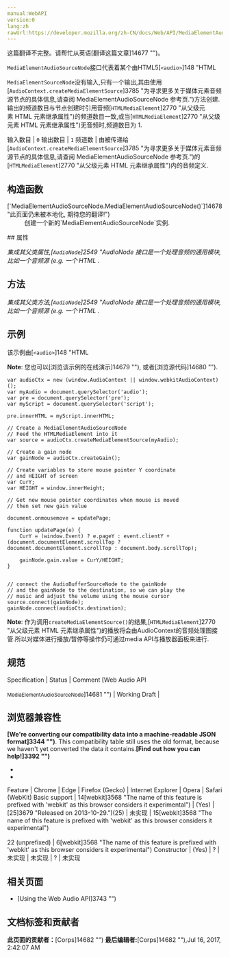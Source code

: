 ```yaml
---
manual:WebAPI
version:0
lang:zh
rawUrl:https://developer.mozilla.org/zh-CN/docs/Web/API/MediaElementAudioSourceNode
---
```




这篇翻译不完整。请帮忙从英语[翻译这篇文章]14677 "")。






`MediaElementAudioSourceNode`接口代表着某个由HTML5[`<audio>`]148 "HTML <audio> 元素用于在文档中表示音频内容。 <audio> 元素可以包含多个音频资源， 这些音频资源可以使用 src 属性或者<source> 元素来进行描述； 浏览器将会选择最合适的一个来使用。对于不支持<audio>元素的浏览器，<audio>元素也可以作为浏览器不识别的内容加入到文档中。")或[`<video>`]30 "HTML <video> 元素 用于在HTML或者XHTML文档中嵌入视频内容。")元素所组成的音频源.该接口作为扮演音源的[`AudioNode`]2549 "AudioNode 接口是一个处理音频的通用模块, 比如一个音频源 (e.g. 一个 HTML <audio> or <video> 元素), 一个音频地址或者一个中间处理模块 (e.g. 一个过滤器如 BiquadFilterNode, 或一个音量控制器如 GainNode).")节点.




`MediaElementSourceNode`没有输入,只有一个输出,其由使用[`AudioContext.createMediaElementSource`]3785 "为寻求更多关于媒体元素音频源节点的具体信息,请查阅 MediaElementAudioSourceNode 参考页.")方法创建.输出的频道数目与节点创建时引用音频[`HTMLMediaElement`]2770 "从父级元素 HTML 元素继承属性")的频道数目一致,或当[`HTMLMediaElement`]2770 "从父级元素 HTML 元素继承属性")无音频时,频道数目为 1.

输入数目 | `0` 
输出数目 | `1` 
频道数 | 由被传递给[`AudioContext.createMediaElementSource`]3785 "为寻求更多关于媒体元素音频源节点的具体信息,请查阅 MediaElementAudioSourceNode 参考页.")的[`HTMLMediaElement`]2770 "从父级元素 HTML 元素继承属性")内的音频定义. 


## 构造函数<a name="构造函数"></a>
<dl><dt>[`MediaElementAudioSourceNode.MediaElementAudioSourceNode()`]14678 "此页面仍未被本地化, 期待您的翻译!")</dt><dd>创建一个新的`MediaElementAudioSourceNode`实例.</dd></dl>
## 属性<a name="属性"></a>


<em>集成其父类属性,</em><em>[`AudioNode`]2549 "AudioNode 接口是一个处理音频的通用模块, 比如一个音频源 (e.g. 一个 HTML <audio> or <video> 元素), 一个音频地址或者一个中间处理模块 (e.g. 一个过滤器如 BiquadFilterNode, 或一个音量控制器如 GainNode).")</em>.


## 方法<a name="方法"></a>


<em>集成其父类方法,[`AudioNode`]2549 "AudioNode 接口是一个处理音频的通用模块, 比如一个音频源 (e.g. 一个 HTML <audio> or <video> 元素), 一个音频地址或者一个中间处理模块 (e.g. 一个过滤器如 BiquadFilterNode, 或一个音量控制器如 GainNode).")</em>.


## 示例<a name="示例"></a>


该示例由[`<audio>`]148 "HTML <audio> 元素用于在文档中表示音频内容。 <audio> 元素可以包含多个音频资源， 这些音频资源可以使用 src 属性或者<source> 元素来进行描述； 浏览器将会选择最合适的一个来使用。对于不支持<audio>元素的浏览器，<audio>元素也可以作为浏览器不识别的内容加入到文档中。")元素,通过使用`createMediaElementSource() 方法,`创建了一个音源,将其通过[`GainNode`]2721 "增益是一个无单位量，会对所有输入声道的音频进行相应的增加。当对 GainNode 进行修改时，新的增益会通过 de-zippering 算法进行应用，以防止出现“咔嗒”的奇怪声响。")节点,输出到[`AudioDestinationNode`]2547 "AudioDestinationNode可以通过AudioContext.destination属性来查看。")节点以播放.当鼠标指针移动时,`updatePage()`函数被调用,该函数计算当前鼠标Y坐标与页面高度的比值, 改变[`GainNode`]2721 "增益是一个无单位量，会对所有输入声道的音频进行相应的增加。当对 GainNode 进行修改时，新的增益会通过 de-zippering 算法进行应用，以防止出现“咔嗒”的奇怪声响。")节点的值以调整音量.您就可以通过鼠标上下移动而改变音乐的音量了.



**Note**: 您也可以[浏览该示例的在线演示]14679 ""), 或者[浏览源代码]14680 "").



```
var audioCtx = new (window.AudioContext || window.webkitAudioContext)();
var myAudio = document.querySelector('audio');
var pre = document.querySelector('pre');
var myScript = document.querySelector('script');

pre.innerHTML = myScript.innerHTML;

// Create a MediaElementAudioSourceNode
// Feed the HTMLMediaElement into it
var source = audioCtx.createMediaElementSource(myAudio);

// Create a gain node
var gainNode = audioCtx.createGain();

// Create variables to store mouse pointer Y coordinate
// and HEIGHT of screen
var CurY;
var HEIGHT = window.innerHeight;

// Get new mouse pointer coordinates when mouse is moved
// then set new gain value

document.onmousemove = updatePage;

function updatePage(e) {
    CurY = (window.Event) ? e.pageY : event.clientY + (document.documentElement.scrollTop ? document.documentElement.scrollTop : document.body.scrollTop);

    gainNode.gain.value = CurY/HEIGHT;
}


// connect the AudioBufferSourceNode to the gainNode
// and the gainNode to the destination, so we can play the
// music and adjust the volume using the mouse cursor
source.connect(gainNode);
gainNode.connect(audioCtx.destination);
```


**Note**: 作为调用`createMediaElementSource()`的结果,[`HTMLMediaElement`]2770 "从父级元素 HTML 元素继承属性")的播放将会由AudioContext的音频处理图接管.所以对媒体进行播放/暂停等操作仍可通过media API与播放器面板来进行.



## 规范<a name="规范"></a>
Specification | Status | Comment 
[Web Audio API<br></br><small>MediaElementAudioSourceNode</small>]14681 "") | Working Draft |  


## 浏览器兼容性<a name="浏览器兼容性"></a>


**[We&#39;re converting our compatibility data into a machine-readable JSON format]3344 "")**. This compatibility table still uses the old format, because we haven&#39;t yet converted the data it contains.**[Find out how you can help!]3392 "")**


* 
* 
Feature | Chrome | Edge | Firefox (Gecko) | Internet Explorer | Opera | Safari (WebKit) 
Basic support | 14[webkit]3568 "The name of this feature is prefixed with 'webkit' as this browser considers it experimental") | (Yes) | [25]3679 "Released on 2013-10-29.")(25) | 未实现 | 15[webkit]3568 "The name of this feature is prefixed with 'webkit' as this browser considers it experimental")<br></br>22 (unprefixed) | 6[webkit]3568 "The name of this feature is prefixed with 'webkit' as this browser considers it experimental") 
Constructor | (Yes) | ? | 未实现 | 未实现 | ? | 未实现 





## 相关页面<a name="相关页面"></a>

* [Using the Web Audio API]3743 "")



## 文档标签和贡献者
**此页面的贡献者：**[Corps]14682 "")
**最后编辑者:**[Corps]14682 ""),<time>Jul 16, 2017, 2:42:07 AM</time>


